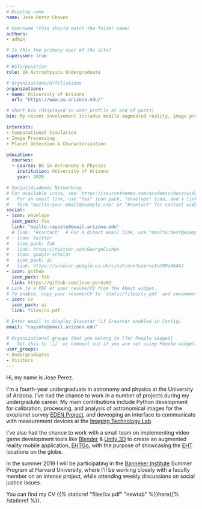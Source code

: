 ```yaml
---
# Display name
name: Jose Perez Chavez

# Username (this should match the folder name)
authors:
- admin

# Is this the primary user of the site?
superuser: true

# Role/position
role: UA Astrophysics Undergraduate

# Organizations/Affiliations
organizations:
- name: University of Arizona
  url: "https://www.as.arizona.edu/"

# Short bio (displayed in user profile at end of posts)
bio: My recent involvement includes mobile augmented reality, image processing, and observational astronomy.

interests:
- Computational Simulation
- Image Processing
- Planet Detection & Characterization

education:
  courses:
  - course: BS in Astronomy & Physics
    institution: University of Arizona
    year: 2020

# Social/Academic Networking
# For available icons, see: https://sourcethemes.com/academic/docs/widgets/#icons
#   For an email link, use "fas" icon pack, "envelope" icon, and a link in the
#   form "mailto:your-email@example.com" or "#contact" for contact widget.
social:
- icon: envelope
  icon_pack: fas
  link: "mailto:rayzote@email.arizona.edu"
  # link: '#contact'  # For a direct email link, use "mailto:test@example.org".
# - icon: twitter
#   icon_pack: fab
#   link: https://twitter.com/GeorgeCushen
# - icon: google-scholar
#   icon_pack: ai
#   link: https://scholar.google.co.uk/citations?user=sIwtMXoAAAAJ
- icon: github
  icon_pack: fab
  link: https://github.com/jose-perez02
# Link to a PDF of your resume/CV from the About widget.
# To enable, copy your resume/CV to `static/files/cv.pdf` and uncomment the lines below.  
- icon: cv
  icon_pack: ai
  link: files/cv.pdf

# Enter email to display Gravatar (if Gravatar enabled in Config)
email: "rayzote@email.arizona.edu"
  
# Organizational groups that you belong to (for People widget)
#   Set this to `[]` or comment out if you are not using People widget.  
user_groups:
- Undergraduates
- Visitors
---
```


Hi, my name is Jose Perez.

I'm a fourth-year undergraduate in astronomy and physics at the University of Arizona. I've had the chance to work in a number of projects during my undergradute career. My main contributions include Python development for calibration, processing, and analysis of astronomical images for the exoplanet survey [EDEN Project](http://project-eden.space/), and deveoping an interface to communicate with measurement devices at the [Imaging Technology Lab](http://www.itl.arizona.edu/doku.php).

I've also had the chance to work with a small team on implementing video game development tools like [Blender](https://www.blender.org/) & [Unity 3D](https://unity.com/) to create an augmented reality mobile application, [EHTGo](https://play.google.com/store/apps/details?id=org.astroxr.ehtgo), with the purpose of showcasing the [EHT](https://eventhorizontelescope.org/) locations on the globe.

In the summer 2019 I will be participating in the [Banneker Institute](https://bannekerinstitute.fas.harvard.edu) Summer Program at Harvard University, where I'll be working closely with a faculty member on an intense project, while attending weekly discussions on social justice issues.

You can find my CV {{% staticref "files/cv.pdf" "newtab" %}}here{{% /staticref %}}.